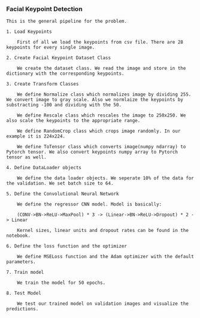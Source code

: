 
### Facial Keypoint Detection

    This is the general pipeline for the problem.

    1. Load Keypoints

        First of all we load the keypoints from csv file. There are 28 keypoints for every single image. 
    
    2. Create Facial Keypoint Dataset Class

        We create the dataset class. We read the image and store in the dictionary with the corresponding keypoints.
    
    3. Create Transform Classes

        We define Normalize class which normalizes image by dividing 255. We convert image to gray scale. Also we normlaize the keypoints by substracting -100 and dividing with the 50.

        We define Rescale class which rescales the image to 250x250. We also scale the keypoints to the appropriate range.

        We define RandomCrop class which crops image randomly. In our example it is 224x224.

        We define ToTensor class which converts image(numpy ndarray) to Pytorch tensor. We also convert keypoints numpy array to Pytorch tensor as well.

    4. Define DataLoader objects

        We define the data loader objects. We seperate 10% of the data for the validation. We set batch size to 64.

    5. Define the Convolutional Neural Network

        We define the regressor CNN model. Model is basically:

        (CONV->BN->ReLU->MaxPool) * 3 -> (Linear->BN->ReLU->Dropout) * 2 -> Linear

        Kernel sizes, linear units and dropout rates can be found in the notebook.

    6. Define the loss function and the optimizer

        We define MSELoss function and the Adam optimizer with the default parameters.

    7. Train model

        We train the model for 50 epochs.

    8. Test Model

        We test our trained model on validation images and visualize the predictions.
